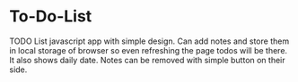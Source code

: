 # To-Do-List
TODO List javascript app with simple design.
Can add notes and store them in local storage of browser so even refreshing the page
todos will be there.
It also shows daily date.
Notes can be removed with simple button on their side.



